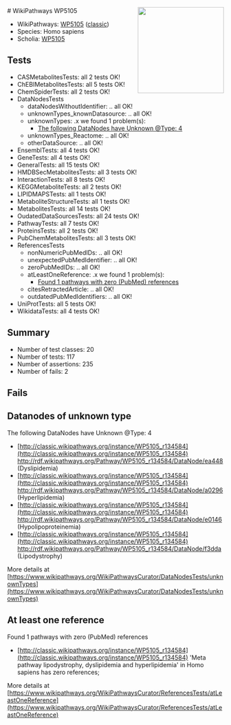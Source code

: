 <img style="float: right; width: 200px" src="https://upload.wikimedia.org/wikipedia/commons/thumb/8/83/Wplogo_with_text_500.png/640px-Wplogo_with_text_500.png" />
# WikiPathways WP5105

* WikiPathways: [WP5105](https://wikipathways.org/pathways/WP5105) ([classic](https://classic.wikipathways.org/instance/WP5105))
* Species: Homo sapiens
* Scholia: [WP5105](https://scholia.toolforge.org/wikipathways/WP5105)
## Tests
* CASMetabolitesTests: all 2 tests OK!
* ChEBIMetabolitesTests: all 5 tests OK!
* ChemSpiderTests: all 2 tests OK!
* DataNodesTests
    * dataNodesWithoutIdentifier: .. all OK!
    * unknownTypes_knownDatasource: .. all OK!
    * unknownTypes: .x we found 1 problem(s):
        * [The following DataNodes have Unknown @Type: 4](#839973e2)
    * unknownTypes_Reactome: .. all OK!
    * otherDataSource: .. all OK!
* EnsemblTests: all 4 tests OK!
* GeneTests: all 4 tests OK!
* GeneralTests: all 15 tests OK!
* HMDBSecMetabolitesTests: all 3 tests OK!
* InteractionTests: all 8 tests OK!
* KEGGMetaboliteTests: all 2 tests OK!
* LIPIDMAPSTests: all 1 tests OK!
* MetaboliteStructureTests: all 1 tests OK!
* MetabolitesTests: all 14 tests OK!
* OudatedDataSourcesTests: all 24 tests OK!
* PathwayTests: all 7 tests OK!
* ProteinsTests: all 2 tests OK!
* PubChemMetabolitesTests: all 3 tests OK!
* ReferencesTests
    * nonNumericPubMedIDs: .. all OK!
    * unexpectedPubMedIdentifier: .. all OK!
    * zeroPubMedIDs: .. all OK!
    * atLeastOneReference: .x we found 1 problem(s):
        * [Found 1 pathways with zero (PubMed) references](#d0a459f0)
    * citesRetractedArticle: .. all OK!
    * outdatedPubMedIdentifiers: .. all OK!
* UniProtTests: all 5 tests OK!
* WikidataTests: all 4 tests OK!


## Summary

* Number of test classes: 20
* Number of tests: 117
* Number of assertions: 235
* Number of fails: 2

## Fails

<a name="839973e2" />

## Datanodes of unknown type

The following DataNodes have Unknown @Type: 4

* [http://classic.wikipathways.org/instance/WP5105_r134584](http://classic.wikipathways.org/instance/WP5105_r134584) http://rdf.wikipathways.org/Pathway/WP5105_r134584/DataNode/ea448 (Dyslipidemia)
* [http://classic.wikipathways.org/instance/WP5105_r134584](http://classic.wikipathways.org/instance/WP5105_r134584) http://rdf.wikipathways.org/Pathway/WP5105_r134584/DataNode/a0296 (Hyperlipidemia)
* [http://classic.wikipathways.org/instance/WP5105_r134584](http://classic.wikipathways.org/instance/WP5105_r134584) http://rdf.wikipathways.org/Pathway/WP5105_r134584/DataNode/e0146 (Hypolipoproteinemia)
* [http://classic.wikipathways.org/instance/WP5105_r134584](http://classic.wikipathways.org/instance/WP5105_r134584) http://rdf.wikipathways.org/Pathway/WP5105_r134584/DataNode/f3dda (Lipodystrophy)


More details at [https://www.wikipathways.org/WikiPathwaysCurator/DataNodesTests/unknownTypes](https://www.wikipathways.org/WikiPathwaysCurator/DataNodesTests/unknownTypes)

<a name="d0a459f0" />

## At least one reference

Found 1 pathways with zero (PubMed) references

* [http://classic.wikipathways.org/instance/WP5105_r134584](http://classic.wikipathways.org/instance/WP5105_r134584) 'Meta pathway lipodystrophy, dyslipidemia and hyperlipidemia' in Homo sapiens has zero references; 


More details at [https://www.wikipathways.org/WikiPathwaysCurator/ReferencesTests/atLeastOneReference](https://www.wikipathways.org/WikiPathwaysCurator/ReferencesTests/atLeastOneReference)

